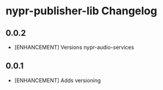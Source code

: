 # nypr-publisher-lib Changelog

## 0.0.2
- [ENHANCEMENT] Versions nypr-audio-services

## 0.0.1
- [ENHANCEMENT] Adds versioning
